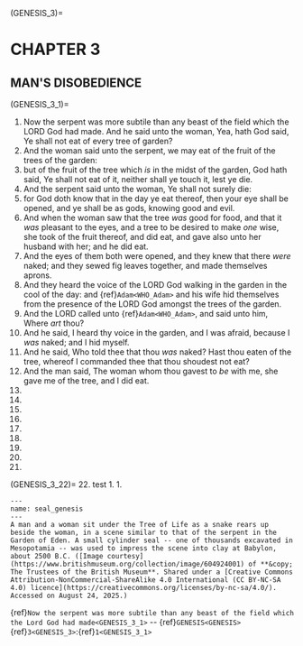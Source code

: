 (GENESIS_3)=
# CHAPTER 3

## MAN'S DISOBEDIENCE

(GENESIS_3_1)=
1. Now the serpent was more subtile than any beast of the field which the LORD God had made. And he said unto the woman, Yea, hath God said, Ye shall not eat of every tree of garden?
1. And the woman said unto the serpent, we may eat of the fruit of the trees of the garden:
1. but of the fruit of the tree which *is* in the midst of the garden, God hath said, Ye shall not eat of it, neither shall ye touch it, lest ye die.
1. And the serpent said unto the woman, Ye shall not surely die:
1. for God doth know that in the day ye eat thereof, then your eye shall be opened, and ye shall be as gods, knowing good and evil.
1. And when the woman saw that the tree *was* good for food, and that it *was* pleasant to the eyes, and a tree to be desired to make *one* wise, she took of the fruit thereof, and did eat, and gave also unto her husband with her; and he did eat.
1. And the eyes of them both were opened, and they knew that there *were* naked; and they sewed fig leaves together, and made themselves aprons.
1. And they heard the voice of the LORD God walking in the garden in the cool of the day: and {ref}`Adam<WHO_Adam>` and his wife hid themselves from the presence of the LORD God amongst the trees of the garden.
1. And the LORD called unto {ref}`Adam<WHO_Adam>`, and said unto him, Where *art* thou?
1. And he said, I heard thy voice in the garden, and I was afraid, because I *was* naked; and I hid myself.
1. And he said, Who told thee that thou *was* naked? Hast thou eaten of the tree, whereof I commanded thee that thou shoudest not eat?
1. And the man said, The woman whom thou gavest to *be* with me, she gave me of the tree, and I did eat.
1.
1.
1.
1.
1.
1.
1.
1.
1.
(GENESIS_3_22)=
22. test
1.
1.

```{figure} ./../../../imgs/Old/Genesis/Chapter_003/604924001.jpg
---
name: seal_genesis
---
A man and a woman sit under the Tree of Life as a snake rears up beside the woman, in a scene similar to that of the serpent in the Garden of Eden. A small cylinder seal -- one of thousands excavated in Mesopotamia -- was used to impress the scene into clay at Babylon, about 2500 B.C. ([Image courtesy](https://www.britishmuseum.org/collection/image/604924001) of **&copy; The Trustees of the British Museum**. Shared under a [Creative Commons Attribution-NonCommercial-ShareAlike 4.0 International (CC BY-NC-SA 4.0) licence](https://creativecommons.org/licenses/by-nc-sa/4.0/). Accessed on August 24, 2025.)
```

{ref}`Now the serpent was more subtile than any beast of the field which the Lord God had made<GENESIS_3_1>` -- {ref}`GENESIS<GENESIS>` {ref}`3<GENESIS_3>`:{ref}`1<GENESIS_3_1>`